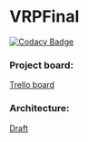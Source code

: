 # VRPFinal

[![Codacy Badge](https://api.codacy.com/project/badge/Grade/7d789a4c921045e884cc44b75fb95b37)](https://www.codacy.com/app/lubiedak/VRPFinal?utm_source=github.com&utm_medium=referral&utm_content=lubiedak/VRPFinal&utm_campaign=badger)

### Project board:
[Trello board](https://trello.com/b/nrB4Kvaj/vrpfinal)

### Architecture:
[Draft](https://github.com/lubiedak/VRPFinal/blob/master/docs/VRPFinal_Architecture.png)
